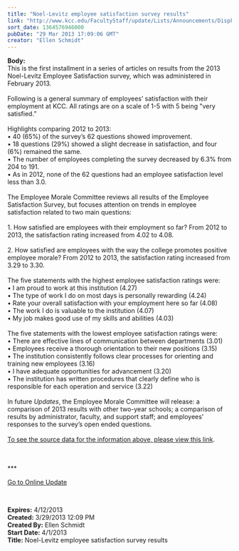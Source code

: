 ```yaml
---
title: "Noel-Levitz employee satisfaction survey results"
link: "http://www.kcc.edu/FacultyStaff/update/Lists/Announcements/DispForm.aspx?ID=1045"
sort_date: 1364576946000
pubDate: "29 Mar 2013 17:09:06 GMT"
creator: "Ellen Schmidt"
---
```


<div><b>Body:</b> <div class="ExternalClass7C7941149FC348FBA8EBE3D0A8E2F393">
<div>This is the first installment in a series of articles on results from the 2013 Noel-Levitz Employee Satisfaction survey, which was administered in February 2013.</div>
<div> </div>
<div>Following is a general summary of employees’ satisfaction with their employment at KCC. All ratings are on a scale of 1-5 with 5 being &quot;very satisfied.”</div>
<div> </div>
<div>Highlights comparing 2012 to 2013:<br />• 40 (65%) of the survey’s 62 questions showed improvement.<br />• 18 questions (29%) showed a slight decrease in satisfaction, and four (6%) remained the same.<br />• The number of employees completing the survey decreased by 6.3% from 204 to 191.<br />• As in 2012, none of the 62 questions had an employee satisfaction level less than 3.0. </div>
<div>   </div>
<div>The Employee Morale Committee reviews all results of the Employee Satisfaction Survey, but focuses attention on trends in employee satisfaction related to two main questions: </div>
<div><br />1. How satisfied are employees with their employment so far? From 2012 to 2013, the satisfaction rating increased from 4.02 to 4.08.</div>
<div><br />2. How satisfied are employees with the way the college promotes positive employee morale? From 2012 to 2013, the satisfaction rating increased from 3.29 to 3.30.</div>
<div><br />The five statements with the highest employee satisfaction ratings were: <br />• I am proud to work at this institution (4.27)<br />• The type of work I do on most days is personally rewarding (4.24)<br />• Rate your overall satisfaction with your employment here so far (4.08)<br />• The work I do is valuable to the institution (4.07)<br />• My job makes good use of my skills and abilities (4.03)</div>
<div> </div>
<div>The five statements with the lowest employee satisfaction ratings were:<br />• There are effective lines of communication between departments (3.01)<br />• Employees receive a thorough orientation to their new positions (3.15)<br />• The institution consistently follows clear processes for orienting and training new employees (3.16)<br />• I have adequate opportunities for advancement (3.20)<br />• The institution has written procedures that clearly define who is responsible for each operation and service (3.22)</div>
<div> </div>
<div>In future <em>Updates</em>, the Employee Morale Committee will release: a comparison of 2013 results with other two-year schools; a comparison of results by administrator, faculty, and support staff; and employees’ responses to the survey’s open ended questions.</div>
<div> </div>
<div><a href="/Community/Collegeinfo/ie/ir/databook/Documents/Cat_1_2013_Employee_Satisfaction_Survey_Results.pdf">To see the source data for the information above, please view this link</a>.</div>
<div> </div>
<div>
<div>
<div>
<div> </div>
<div>
<p>***</p>
<p><a href="/FacultyStaff/update/Pages/dailyupdate.aspx">Go to Online Update</a></p>
<p><br /></p></div></div></div></div></div></div>
<div><b>Expires:</b> 4/12/2013</div>
<div><b>Created:</b> 3/29/2013 12:09 PM</div>
<div><b>Created By:</b> Ellen Schmidt</div>
<div><b>Start Date:</b> 4/1/2013</div>
<div><b>Title:</b> Noel-Levitz employee satisfaction survey results</div>
